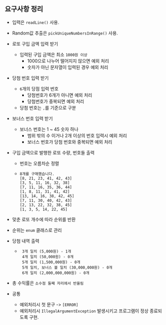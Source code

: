 ## 요구사항 정리

- 입력은 `readLine()` 사용.
- Random값 추출은 `pickUniqueNumbersInRange()` 사용.
- 로또 구입 금액 입력 받기
  - 입력된 구입 금액은 최소 `1000원 이상`
      - 1000으로 나누어 떨어지지 않으면 예외 처리
      - 숫자가 아닌 문자열이 입력된 경우 예외 처리
- 당첨 번호 입력 받기
  - `6`개의 당점 입력 번호
    - 당첨번호가 6개가 아니면 예외 처리
    - 당첨번호가 중복되면 예외 처리
  - 당첨 번호는 `,`를 기준으로 구분
- 보너스 번호 입력 받기
  - 보너스 번호는 1 ~ 45 숫자 하나
    - 범위 밖의 수 이거나 2개 이상의 번호 입력시 예외 처리
    - 보너스 번호가 당첨 번호와 중복되면 예외 처리
- 구입 금액으로 발행한 로또 수량, 번호들 출력
  - 번호는 오름차순 정렬
  - ```shell
    8개를 구매했습니다.
    [8, 21, 23, 41, 42, 43]
    [3, 5, 11, 16, 32, 38]
    [7, 11, 16, 35, 36, 44]
    [1, 8, 11, 31, 41, 42]
    [13, 14, 16, 38, 42, 45]
    [7, 11, 30, 40, 42, 43]
    [2, 13, 22, 32, 38, 45]
    [1, 3, 5, 14, 22, 45]
    ```

- 맞춘 로또 개수에 따라 순위를 반환
- 순위는 `enum` 클래스로 관리
- 당첨 내역 출력
  - ```shell
     3개 일치 (5,000원) - 1개
     4개 일치 (50,000원) - 0개
     5개 일치 (1,500,000원) - 0개
     5개 일치, 보너스 볼 일치 (30,000,000원) - 0개
     6개 일치 (2,000,000,000원) - 0개
    ```
- 총 수익률은 `소수점 둘째 자리에서 반올림`
- 공통
  - 예외처리시 첫 문구 -> `[ERROR]`
  - 예외처리시 `IllegalArgumentException` 발생시키고 프로그램이 정상 종료되도록 구현.
